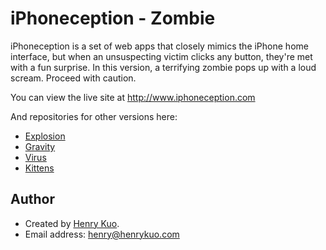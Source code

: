 # iPhoneception - Zombie

iPhoneception is a set of web apps that closely mimics the iPhone home interface, but when an unsuspecting victim clicks any button, they're met with a fun surprise. In this version, a terrifying zombie pops up with a loud scream. Proceed with caution.

You can view the live site at http://www.iphoneception.com

And repositories for other versions here:

 * [Explosion](https://github.com/henrykuo/iPhoneception-Explosion)
 * [Gravity](https://github.com/henrykuo/iPhoneception-Gravity)
 * [Virus](https://github.com/henrykuo/iPhoneception-Virus)
 * [Kittens](https://github.com/henrykuo/iPhoneception-Kittens)

## Author

 * Created by [Henry Kuo](http://www.henrykuo.com).
 * Email address: <henry@henrykuo.com>